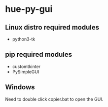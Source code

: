 # hue-py-gui

## Linux distro required modules
- python3-tk

## pip required modules
- customtkinter
- PySimpleGUI

## Windows
Need to double click copier.bat to open the GUI.
